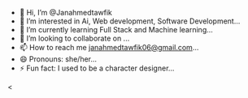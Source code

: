 - 👋 Hi, I’m @Janahmedtawfik
- 👀 I’m interested in Ai, Web development, Software Development...
- 🌱 I’m currently learning Full Stack and Machine learning...
- 💞️ I’m looking to collaborate on ...
- 📫 How to reach me  janahmedtawfik06@gmail.com...
- 😄 Pronouns: she/her...
- ⚡ Fun fact: I used to be a character designer...

<
